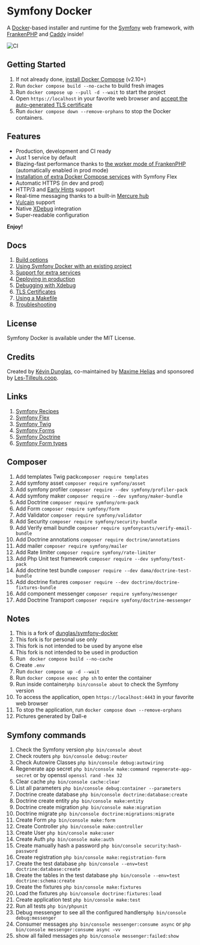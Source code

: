 # Symfony Docker

A [Docker](https://www.docker.com/)-based installer and runtime for the [Symfony](https://symfony.com) web framework,
with [FrankenPHP](https://frankenphp.dev) and [Caddy](https://caddyserver.com/) inside!

![CI](https://github.com/dunglas/symfony-docker/workflows/CI/badge.svg)

## Getting Started

1. If not already done, [install Docker Compose](https://docs.docker.com/compose/install/) (v2.10+)
2. Run `docker compose build --no-cache` to build fresh images
3. Run `docker compose up --pull -d --wait` to start the project
4. Open `https://localhost` in your favorite web browser and [accept the auto-generated TLS certificate](https://stackoverflow.com/a/15076602/1352334)
5. Run `docker compose down --remove-orphans` to stop the Docker containers.

## Features

* Production, development and CI ready
* Just 1 service by default
* Blazing-fast performance thanks to [the worker mode of FrankenPHP](https://github.com/dunglas/frankenphp/blob/main/docs/worker.md) (automatically enabled in prod mode)
* [Installation of extra Docker Compose services](docs/extra-services.md) with Symfony Flex
* Automatic HTTPS (in dev and prod)
* HTTP/3 and [Early Hints](https://symfony.com/blog/new-in-symfony-6-3-early-hints) support
* Real-time messaging thanks to a built-in [Mercure hub](https://symfony.com/doc/current/mercure.html)
* [Vulcain](https://vulcain.rocks) support
* Native [XDebug](docs/xdebug.md) integration
* Super-readable configuration

**Enjoy!**

## Docs

1. [Build options](docs/build.md)
2. [Using Symfony Docker with an existing project](docs/existing-project.md)
3. [Support for extra services](docs/extra-services.md)
4. [Deploying in production](docs/production.md)
5. [Debugging with Xdebug](docs/xdebug.md)
6. [TLS Certificates](docs/tls.md)
7. [Using a Makefile](docs/makefile.md)
8. [Troubleshooting](docs/troubleshooting.md)

## License

Symfony Docker is available under the MIT License.

## Credits

Created by [Kévin Dunglas](https://dunglas.dev), co-maintained by [Maxime Helias](https://twitter.com/maxhelias) and sponsored by [Les-Tilleuls.coop](https://les-tilleuls.coop).

## Links
1.  [Symfony Recipes](https://github.com/symfony/recipes/blob/flex/main/RECIPES.md)
2. [Symfony Flex](https://symfony.com/doc/current/setup/flex.html)
3. [Symfony Twig](https://twig.symfony.com/)
4. [Symfony Forms](https://symfony.com/doc/current/forms.html)
5. [Symfony Doctrine](https://symfony.com/doc/current/doctrine.html)
6. [Symfony Form types](https://symfony.com/doc/current/reference/forms/types.html)

## Composer
1. Add templates Twig pack``composer require templates``
2. Add symfony asset ``composer require symfony/asset`` 
3. Add symfony profiler ``composer require --dev symfony/profiler-pack``
4. Add symfony maker ``composer require --dev symfony/maker-bundle``
5. Add Doctrine ``composer require symfony/orm-pack``
6. Add Form ``composer require symfony/form``
7. Add Validator ``composer require symfony/validator``
8. Add Security ``composer require symfony/security-bundle``
9. Add Verify email bundle  ``composer require symfonycasts/verify-email-bundle``
10. Add Doctrine annotations ``composer require doctrine/annotations``
11. Add mailer ``composer require symfony/mailer``
12. Add Rate limiter ``composer require symfony/rate-limiter``  
13. Add Php Unit test framework ``composer require --dev symfony/test-pack``
14. Add doctrine test bundle ``composer require --dev dama/doctrine-test-bundle``
15. Add doctrine fixtures ``composer require --dev doctrine/doctrine-fixtures-bundle``
16. Add component messenger ``composer require symfony/messenger``
17. Add Doctrine Transport ``composer require symfony/doctrine-messenger``

## Notes
1. This is a fork of [dunglas/symfony-docker](https://github.com/dunglas/symfony-docker)
2. This fork is for personal use only
3. This fork is not intended to be used by anyone else
4. This fork is not intended to be used in production
5. Run `` docker compose build --no-cache``
6. Create ``.env``
7. Run ``docker compose up -d --wait``
8. Run ``docker compose exec php sh`` to enter the container
9. Run inside container``php bin/console about`` to check the Symfony version
10. To access the application, open ``https://localhost:4443`` in your favorite web browser 
11. To stop the application, run ``docker compose down --remove-orphans``
12. Pictures generated by Dall-e

## Symfony commands
1. Check the Symfony version ``php bin/console about``
2. Check routers ``php bin/console debug:router``
3. Check Autowire Classes ``php bin/console debug:autowiring``  
4. Regenerate app secret ``php bin/console make:command regenerate-app-secret`` or by openssl ``openssl rand -hex 32``  
5. Clear cache ``php bin/console cache:clear``  
6. List all parameters ``php bin/console debug:container --parameters``
7. Doctrine create database ``php bin/console doctrine:database:create``
8. Doctrine create entity ``php bin/console make:entity``
9. Doctrine create migration ``php bin/console make:migration``
10. Doctrine migrate ``php bin/console doctrine:migrations:migrate``
11. Create Form ``php bin/console make:form``
12. Create Controller ``php bin/console make:controller``
13. Create User ``php bin/console make:user``
14. Create Auth ``php bin/console make:auth``
15. Create  manually hash a password  ``php bin/console security:hash-password``
16. Create registration ``php bin/console make:registration-form``  
17. Create the test database ``php bin/console --env=test doctrine:database:create``
18. Create the tables in the test database  ``php bin/console --env=test doctrine:schema:create``
19. Create the fixtures ``php bin/console make:fixtures``
20. Load the fixtures ``php bin/console doctrine:fixtures:load``  
21. Create application test ``php bin/console make:test``  
22. Run all tests ``php bin/phpunit``
23. Debug messenger to see all the configured handlers``php bin/console debug:messenger``
24. Consumer messages ``php bin/console messenger:consume async`` or ``php bin/console messenger:consume async -vv``
25. show all failed messages ``php bin/console messenger:failed:show``
